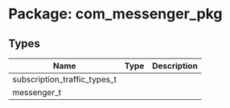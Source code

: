 # Package: com_messenger_pkg

## Types

| Name                         | Type | Description |
| ---------------------------- | ---- | ----------- |
| subscription_traffic_types_t |      |             |
| messenger_t                  |      |             |
